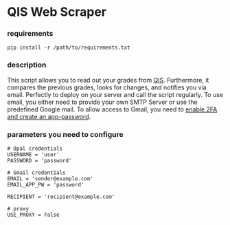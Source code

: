 # QIS Web Scraper
### requirements
```
pip install -r /path/to/requirements.txt
```
### description
This script allows you to read out your grades from [QIS](https://qisserver.htwk-leipzig.de/qisserver/rds?state=user&type=0). Furthermore, it compares the previous grades, looks for changes, and notifies you via email. Perfectly to deploy on your server and call the script regularly. To use email, you either need to provide your own SMTP Server or use the predefined Google mail. To allow access to Gmail, you need to [enable 2FA and create an app-password](https://support.google.com/accounts/answer/185833). 

### parameters you need to configure
```
# Opal credentials
USERNAME = 'user'
PASSWORD = 'password'

# Gmail credentials
EMAIL = 'sender@example.com'
EMAIL_APP_PW = 'password'

RECIPIENT = 'recipient@example.com'

# proxy
USE_PROXY = False
```
